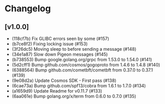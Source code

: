 # Changelog

## [v1.0.0]
* (118cf7b) Fix GLIBC errors seen by some (#157)
* (b7ce8f2) Fixing locking issue (#153)
* (3f26dc5) Moving sleep to before sending a message  (#148)
* (34e1a87) Slow down Pigeon messages  (#145)
* (b738553) Bump google.golang.org/grpc from 1.53.0 to 1.54.0  (#141)
* (5d2cff1) Bump github.com/cosmos/gogoproto from 1.4.6 to 1.4.8  (#140)
* (6388564) Bump github.com/cometbft/cometbft from 0.37.0 to 0.37.1  (#139)
* (9e08d2a) Update Cosmos SDK - First pass  (#138)
* (6cae73a) Bump github.com/spf13/cobra from 1.6.1 to 1.7.0  (#134)
* (a1659d9) Update Readme for v0.11.7  (#133)
* (6aa061e) Bump golang.org/x/term from 0.6.0 to 0.7.0  (#135)

